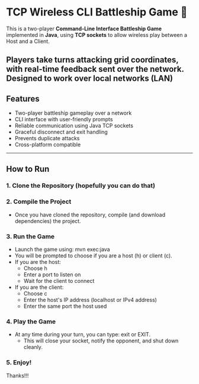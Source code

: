 # TCP Wireless CLI Battleship Game 🎯

This is a two-player **Command-Line Interface Battleship Game** implemented in **Java**, using **TCP sockets** to allow wireless play between a Host and a Client.

Players take turns attacking grid coordinates, with real-time feedback sent over the network. Designed to work over **local networks (LAN)**
---

## Features

- Two-player battleship gameplay over a network
- CLI interface with user-friendly prompts
- Reliable communication using Java TCP sockets
- Graceful disconnect and exit handling
- Prevents duplicate attacks
- Cross-platform compatible

---

## How to Run

### 1. Clone the Repository (hopefully you can do that)

### 2. Compile the Project
  - Once you have cloned the repository, compile (and download dependencies) the project.

### 3. Run the Game
  - Launch the game using: mvn exec:java
  - You will be prompted to choose if you are a host (h) or client (c).
  - If you are the host:
      - Choose h
      - Enter a port to listen on
      - Wait for the client to connect
  - If you are the client:
      - Choose c
      - Enter the host's IP address (localhost or IPv4 address)
      - Enter the same port the host used

### 4. Play the Game
  - At any time during your turn, you can type: exit or EXIT.
    - This will close your socket, notify the opponent, and shut down cleanly.
   
### 5. Enjoy!

Thanks!!!
